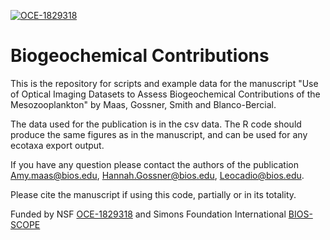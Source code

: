 [![OCE-1829318](https://img.shields.io/badge/NSF-1829318-blue.svg)](https://www.nsf.gov/awardsearch/showAward?AWD_ID=1829318)
# Biogeochemical Contributions

This is the repository for scripts and example data for the manuscript "Use of Optical Imaging Datasets to Assess Biogeochemical Contributions of the Mesozooplankton" by Maas, Gossner, Smith and Blanco-Bercial. 

The data used for the publication is in the csv data. The R code should produce the same figures as in the manuscript, and can be used for any ecotaxa export output. 

If you have any question please contact the authors of the publication Amy.maas@bios.edu, Hannah.Gossner@bios.edu, Leocadio@bios.edu.

Please cite the manuscript if using this code, partially or in its totality. 

Funded by NSF  [OCE-1829318](https://www.nsf.gov/awardsearch/showAward?AWD_ID=1829318) and Simons Foundation International [BIOS-SCOPE](https://scope.bios.edu/)
